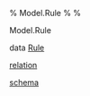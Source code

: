 % Model.Rule
% 
% 

Model.Rule

data [Rule](Model-Rule.html#t:Rule)

[relation](Model-Rule.html#v:relation)

[schema](Model-Rule.html#v:schema)
